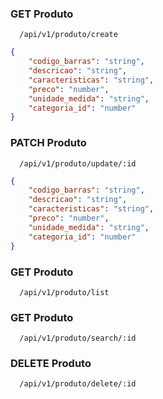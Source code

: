 ### GET Produto
```
  /api/v1/produto/create
```
```json
{
	"codigo_barras": "string",
	"descricao": "string",
	"caracteristicas": "string",
	"preco": "number",
	"unidade_medida": "string",
	"categoria_id": "number"
}
```

### PATCH Produto
```
  /api/v1/produto/update/:id
```
```json
{
	"codigo_barras": "string",
	"descricao": "string",
	"caracteristicas": "string",
	"preco": "number",
	"unidade_medida": "string",
	"categoria_id": "number"
}
```

### GET Produto
```
  /api/v1/produto/list
```

### GET Produto
```
  /api/v1/produto/search/:id
```

### DELETE Produto
```
  /api/v1/produto/delete/:id
```